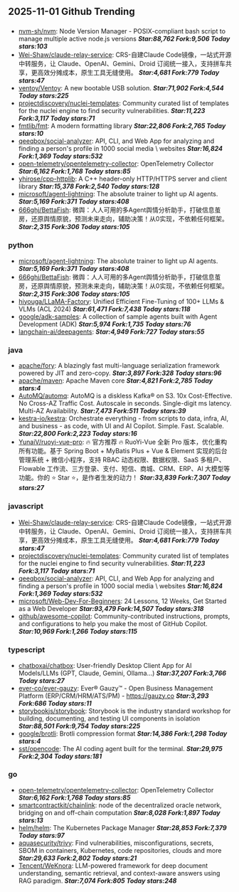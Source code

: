 ## 2025-11-01 Github Trending

### 
* [nvm-sh/nvm](https://github.com/nvm-sh/nvm): Node Version Manager - POSIX-compliant bash script to manage multiple active node.js versions ***Star:88,762 Fork:9,506 Today stars:103***
* [Wei-Shaw/claude-relay-service](https://github.com/Wei-Shaw/claude-relay-service): CRS-自建Claude Code镜像，一站式开源中转服务，让 Claude、OpenAI、Gemini、Droid 订阅统一接入，支持拼车共享，更高效分摊成本，原生工具无缝使用。 ***Star:4,681 Fork:779 Today stars:47***
* [ventoy/Ventoy](https://github.com/ventoy/Ventoy): A new bootable USB solution. ***Star:71,902 Fork:4,544 Today stars:225***
* [projectdiscovery/nuclei-templates](https://github.com/projectdiscovery/nuclei-templates): Community curated list of templates for the nuclei engine to find security vulnerabilities. ***Star:11,223 Fork:3,117 Today stars:71***
* [fmtlib/fmt](https://github.com/fmtlib/fmt): A modern formatting library ***Star:22,806 Fork:2,765 Today stars:10***
* [qeeqbox/social-analyzer](https://github.com/qeeqbox/social-analyzer): API, CLI, and Web App for analyzing and finding a person's profile in 1000 social media \ websites ***Star:16,824 Fork:1,369 Today stars:532***
* [open-telemetry/opentelemetry-collector](https://github.com/open-telemetry/opentelemetry-collector): OpenTelemetry Collector ***Star:6,162 Fork:1,768 Today stars:85***
* [yhirose/cpp-httplib](https://github.com/yhirose/cpp-httplib): A C++ header-only HTTP/HTTPS server and client library ***Star:15,378 Fork:2,540 Today stars:128***
* [microsoft/agent-lightning](https://github.com/microsoft/agent-lightning): The absolute trainer to light up AI agents. ***Star:5,169 Fork:371 Today stars:408***
* [666ghj/BettaFish](https://github.com/666ghj/BettaFish): 微舆：人人可用的多Agent舆情分析助手，打破信息茧房，还原舆情原貌，预测未来走向，辅助决策！从0实现，不依赖任何框架。 ***Star:2,315 Fork:306 Today stars:105***

### python
* [microsoft/agent-lightning](https://github.com/microsoft/agent-lightning): The absolute trainer to light up AI agents. ***Star:5,169 Fork:371 Today stars:408***
* [666ghj/BettaFish](https://github.com/666ghj/BettaFish): 微舆：人人可用的多Agent舆情分析助手，打破信息茧房，还原舆情原貌，预测未来走向，辅助决策！从0实现，不依赖任何框架。 ***Star:2,315 Fork:306 Today stars:105***
* [hiyouga/LLaMA-Factory](https://github.com/hiyouga/LLaMA-Factory): Unified Efficient Fine-Tuning of 100+ LLMs & VLMs (ACL 2024) ***Star:61,471 Fork:7,438 Today stars:118***
* [google/adk-samples](https://github.com/google/adk-samples): A collection of sample agents built with Agent Development (ADK) ***Star:5,974 Fork:1,735 Today stars:76***
* [langchain-ai/deepagents](https://github.com/langchain-ai/deepagents):  ***Star:4,949 Fork:727 Today stars:55***

### java
* [apache/fory](https://github.com/apache/fory): A blazingly fast multi-language serialization framework powered by JIT and zero-copy. ***Star:3,897 Fork:328 Today stars:96***
* [apache/maven](https://github.com/apache/maven): Apache Maven core ***Star:4,821 Fork:2,785 Today stars:4***
* [AutoMQ/automq](https://github.com/AutoMQ/automq): AutoMQ is a diskless Kafka® on S3. 10x Cost-Effective. No Cross-AZ Traffic Cost. Autoscale in seconds. Single-digit ms latency. Multi-AZ Availability. ***Star:7,473 Fork:511 Today stars:39***
* [kestra-io/kestra](https://github.com/kestra-io/kestra): Orchestrate everything - from scripts to data, infra, AI, and business - as code, with UI and AI Copilot. Simple. Fast. Scalable. ***Star:22,800 Fork:2,223 Today stars:16***
* [YunaiV/ruoyi-vue-pro](https://github.com/YunaiV/ruoyi-vue-pro): 🔥 官方推荐 🔥 RuoYi-Vue 全新 Pro 版本，优化重构所有功能。基于 Spring Boot + MyBatis Plus + Vue & Element 实现的后台管理系统 + 微信小程序，支持 RBAC 动态权限、数据权限、SaaS 多租户、Flowable 工作流、三方登录、支付、短信、商城、CRM、ERP、AI 大模型等功能。你的 ⭐️ Star ⭐️，是作者生发的动力！ ***Star:33,839 Fork:7,307 Today stars:27***

### javascript
* [Wei-Shaw/claude-relay-service](https://github.com/Wei-Shaw/claude-relay-service): CRS-自建Claude Code镜像，一站式开源中转服务，让 Claude、OpenAI、Gemini、Droid 订阅统一接入，支持拼车共享，更高效分摊成本，原生工具无缝使用。 ***Star:4,681 Fork:779 Today stars:47***
* [projectdiscovery/nuclei-templates](https://github.com/projectdiscovery/nuclei-templates): Community curated list of templates for the nuclei engine to find security vulnerabilities. ***Star:11,223 Fork:3,117 Today stars:71***
* [qeeqbox/social-analyzer](https://github.com/qeeqbox/social-analyzer): API, CLI, and Web App for analyzing and finding a person's profile in 1000 social media \ websites ***Star:16,824 Fork:1,369 Today stars:532***
* [microsoft/Web-Dev-For-Beginners](https://github.com/microsoft/Web-Dev-For-Beginners): 24 Lessons, 12 Weeks, Get Started as a Web Developer ***Star:93,479 Fork:14,507 Today stars:318***
* [github/awesome-copilot](https://github.com/github/awesome-copilot): Community-contributed instructions, prompts, and configurations to help you make the most of GitHub Copilot. ***Star:10,969 Fork:1,266 Today stars:115***

### typescript
* [chatboxai/chatbox](https://github.com/chatboxai/chatbox): User-friendly Desktop Client App for AI Models/LLMs (GPT, Claude, Gemini, Ollama...) ***Star:37,207 Fork:3,766 Today stars:27***
* [ever-co/ever-gauzy](https://github.com/ever-co/ever-gauzy): Ever® Gauzy™ - Open Business Management Platform (ERP/CRM/HRM/ATS/PM) - https://gauzy.co ***Star:3,293 Fork:686 Today stars:11***
* [storybookjs/storybook](https://github.com/storybookjs/storybook): Storybook is the industry standard workshop for building, documenting, and testing UI components in isolation ***Star:88,501 Fork:9,754 Today stars:225***
* [google/brotli](https://github.com/google/brotli): Brotli compression format ***Star:14,386 Fork:1,298 Today stars:4***
* [sst/opencode](https://github.com/sst/opencode): The AI coding agent built for the terminal. ***Star:29,975 Fork:2,304 Today stars:181***

### go
* [open-telemetry/opentelemetry-collector](https://github.com/open-telemetry/opentelemetry-collector): OpenTelemetry Collector ***Star:6,162 Fork:1,768 Today stars:85***
* [smartcontractkit/chainlink](https://github.com/smartcontractkit/chainlink): node of the decentralized oracle network, bridging on and off-chain computation ***Star:8,028 Fork:1,897 Today stars:13***
* [helm/helm](https://github.com/helm/helm): The Kubernetes Package Manager ***Star:28,853 Fork:7,379 Today stars:97***
* [aquasecurity/trivy](https://github.com/aquasecurity/trivy): Find vulnerabilities, misconfigurations, secrets, SBOM in containers, Kubernetes, code repositories, clouds and more ***Star:29,633 Fork:2,802 Today stars:21***
* [Tencent/WeKnora](https://github.com/Tencent/WeKnora): LLM-powered framework for deep document understanding, semantic retrieval, and context-aware answers using RAG paradigm. ***Star:7,074 Fork:805 Today stars:248***
